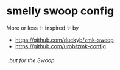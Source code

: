 # smelly swoop config

More or less ✨ inspired ✨ by
- https://github.com/duckyb/zmk-sweep
- https://github.com/urob/zmk-config
###### ..but for the Swoop
